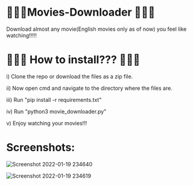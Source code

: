 # 🎥🎥🎥Movies-Downloader 🎥🎥🎥
Download almost any movie(English movies only as of now) you feel like watching!!!!!

# 🤔🤔🤔 How to install??? 🤔🤔🤔
i) Clone the repo or download the files as a zip file.

ii) Now open cmd and navigate to the directory where the files are.

iii) Run "pip install -r requirements.txt"

iv) Run "python3 movie_downloader.py"

v) Enjoy watching your movies!!!

# Screenshots:

![Screenshot 2022-01-19 234640](https://user-images.githubusercontent.com/85382114/150190238-3195abd1-eb6c-4bbb-9dc6-d80d389d5ec2.png)

![Screenshot 2022-01-19 234619](https://user-images.githubusercontent.com/85382114/150190231-d9312b67-6880-4af9-a133-4f5af61d0f44.png)


